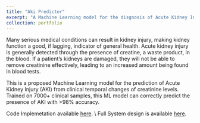 ```yaml
---
title: "Aki Predictor"
excerpt: "A Machine Learning model for the disgnosis of Acute Kidney Injury (AKI).<br/><img src='/images/aki-system.png'>"
collection: portfolio
---
```


Many serious medical conditions can result in kidney injury, making kidney function a good, if lagging, indicator of general health.
Acute kidney injury is generally detected through the presence of creatine, a waste product, in the blood. If a patient’s kidneys are damaged, they will not be able to remove creatinine effectively, leading to an increased amount being found in blood tests.

This is a proposed Machine Learning model for the prediction of Acute Kidney Injury (AKI) from clinical temporal changes of creatinine levels.
Trained on 7000+ clinical samples, this ML model can correctly predict the presence of AKI with >98% accuracy.

Code Implemetation available [here](https://github.com/belfioreasia/aki-predictor). \\
Full System design is available [here](https://gitlab.doc.ic.ac.uk/ab6124/swemls_aki3).
